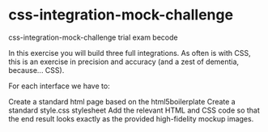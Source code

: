 # css-integration-mock-challenge
css-integration-mock-challenge trial exam becode

In this exercise you will build three full integrations.
As often is with CSS, this is an exercise in precision and accuracy (and a zest of dementia, because... CSS).

For each interface we have to:

Create a standard html page based on the html5boilerplate
Create a standard style.css stylesheet
Add the relevant HTML and CSS code so that the end result looks exactly as the provided high-fidelity mockup images.
